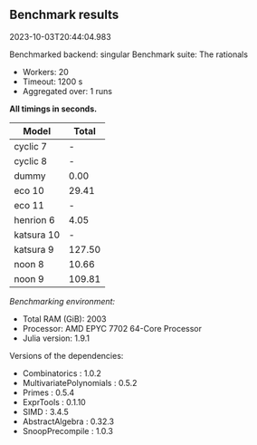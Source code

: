 ## Benchmark results

2023-10-03T20:44:04.983

Benchmarked backend: singular
Benchmark suite: The rationals

- Workers: 20
- Timeout: 1200 s
- Aggregated over: 1 runs

**All timings in seconds.**

|Model|Total|
|-----|---|
|cyclic 7| - |
|cyclic 8| - |
|dummy|0.00|
|eco 10|29.41|
|eco 11| - |
|henrion 6|4.05|
|katsura 10| - |
|katsura 9|127.50|
|noon 8|10.66|
|noon 9|109.81|

*Benchmarking environment:*

* Total RAM (GiB): 2003
* Processor: AMD EPYC 7702 64-Core Processor                
* Julia version: 1.9.1

Versions of the dependencies:

* Combinatorics : 1.0.2
* MultivariatePolynomials : 0.5.2
* Primes : 0.5.4
* ExprTools : 0.1.10
* SIMD : 3.4.5
* AbstractAlgebra : 0.32.3
* SnoopPrecompile : 1.0.3
